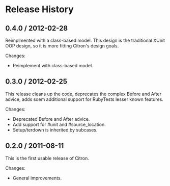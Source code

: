 # Release History

## 0.4.0 / 2012-02-28

Reimplmented with a class-based model. This design is the traditional XUnit
OOP design, so it is more fitting Citron's design goals.

Changes:

* Reimplement with class-based model.


## 0.3.0 / 2012-02-25

This release cleans up the code, deprecates the complex Before and After
advice, adds soem additional support for RubyTests lesser known features.

Changes:

* Deprecated Before and After advice.
* Add support for #unit and #source_location.
* Setup/terdown is inherited by subcases.


## 0.2.0 / 2011-08-11

This is the first usable release of Citron.

Changes:

* General improvements.

